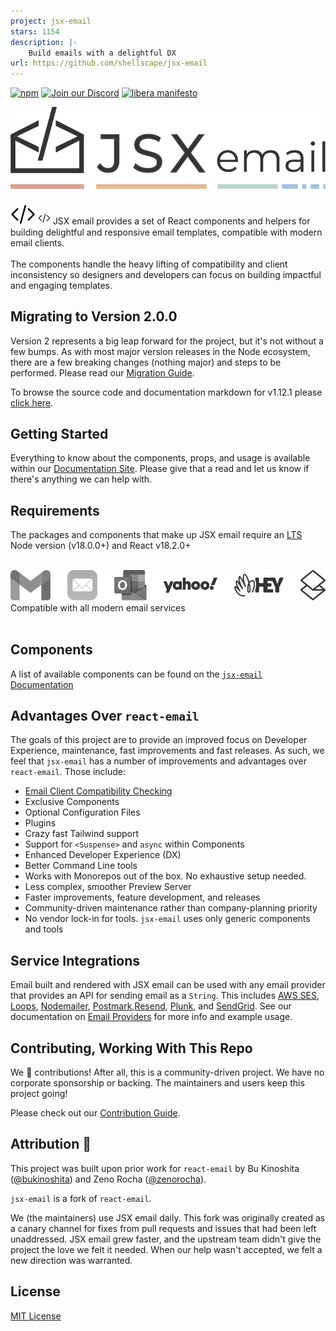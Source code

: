 ```yaml
---
project: jsx-email
stars: 1154
description: |-
    Build emails with a delightful DX
url: https://github.com/shellscape/jsx-email
---
```


[npm]: https://img.shields.io/npm/v/jsx-email
[npm-url]: https://www.npmjs.com/package/jsx-email

[![npm][npm]][npm-url]
[![Join our Discord](https://img.shields.io/badge/join_our-Discord-5a64ea)](https://discord.gg/FywZN57mTg)
[![libera manifesto](https://img.shields.io/badge/libera-manifesto-lightgrey.svg)](https://liberamanifesto.com)

<div align="center">
	<img src="https://raw.githubusercontent.com/shellscape/jsx-email/main/assets/npm-header.svg" alt="JSX email"/><br/><br/>
</div>

<div>
  <img src="https://raw.githubusercontent.com/shellscape/jsx-email/main/assets/brackets.svg" alt="JSX email" valign="sub" class="brackets" />
  <svg xmlns="http://www.w3.org/2000/svg" height="20" fill="none" viewBox="0 0 24 24" stroke-width="1.5" stroke="currentColor" class="brackets">
    <path stroke-linecap="round" stroke-linejoin="round" d="M17.25 6.75L22.5 12l-5.25 5.25m-10.5 0L1.5 12l5.25-5.25m7.5-3l-4.5 16.5" />
  </svg>
  JSX email provides a set of React components and helpers for building delightful and responsive email templates, compatible with modern email clients.
  <br/><br/>
  The components handle the heavy lifting of compatibility and client inconsistency so designers and developers can focus on building impactful and engaging templates.
  <br/>
</div>

## Migrating to Version 2.0.0

Version 2 represents a big leap forward for the project, but it's not without a few bumps. As with most major version releases in the Node ecosystem, there are a few breaking changes (nothing major) and steps to be performed. Please read our [Migration Guide](https://jsx.email/docs/v2/migration).

To browse the source code and documentation markdown for v1.12.1 please [click here](https://github.com/shellscape/jsx-email/tree/545ad7550fef11cc18fafe71c772c7b66a8b2373).

## Getting Started

Everything to know about the components, props, and usage is available within our [Documentation Site](https://jsx.email/docs/introduction). Please give that a read and let us know if there's anything we can help with.

## Requirements

The packages and components that make up JSX email require an [LTS](https://github.com/nodejs/Release) Node version (v18.0.0+) and React v18.2.0+

<div>
  <br/>
	<img src="https://raw.githubusercontent.com/shellscape/jsx-email/main/assets/clients.svg" alt="JSX email" class="clients"/><br/>
  Compatible with all modern email services
  <br/><br/>
</div>

## Components

A list of available components can be found on the [`jsx-email` Documentation](https://jsx.email/docs/introduction)

## Advantages Over `react-email`

The goals of this project are to provide an improved focus on Developer Experience, maintenance, fast improvements and fast releases. As such, we feel that `jsx-email` has a number of improvements and advantages over `react-email`. Those include:

- [Email Client Compatibility Checking](https://jsx.email/docs/core/cli#client-compatibility-check)
- Exclusive Components
- Optional Configuration Files
- Plugins
- Crazy fast Tailwind support
- Support for `<Suspense>` and `async` within Components
- Enhanced Developer Experience (DX)
- Better Command Line tools
- Works with Monorepos out of the box. No exhaustive setup needed.
- Less complex, smoother Preview Server
- Faster improvements, feature development, and releases
- Community-driven maintenance rather than company-planning priority
- No vendor lock-in for tools. `jsx-email` uses only generic components and tools

## Service Integrations

Email built and rendered with JSX email can be used with any email provider that provides an API for sending email as a `String`.
This includes [AWS SES](https://aws.amazon.com/ses), [Loops](https://loops.so), [Nodemailer](https://nodemailer.com), [Postmark](https://postmarkapp.com),[Resend](https://resend.com), [Plunk](https://www.useplunk.com/), and [SendGrid](https://sendgrid.com). See our documentation on [Email Providers](https://jsx.email/docs/email-providers) for more info and example usage.

<!-- FIXME: Write and link to example code for integrations on the docs site -->

## Contributing, Working With This Repo

We 💛 contributions! After all, this is a community-driven project. We have no corporate sponsorship or backing. The maintainers and users keep this project going!

Please check out our [Contribution Guide](./CONTRIBUTING.md).

## Attribution 🧡

This project was built upon prior work for `react-email` by Bu Kinoshita ([@bukinoshita](https://twitter.com/bukinoshita)) and Zeno Rocha ([@zenorocha](https://twitter.com/zenorocha)).

`jsx-email` is a fork of `react-email`.

We (the maintainers) use JSX email daily. This fork was originally created as a canary channel for fixes from pull requests and issues that had been left unaddressed. JSX email grew faster, and the upstream team didn't give the project the love we felt it needed. When our help wasn't accepted, we felt a new direction was warranted.

## License

[MIT License](./LICENSE.md)


